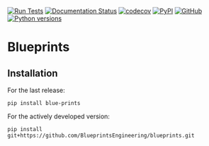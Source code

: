 [![Run Tests](https://github.com/BlueprintsEngineering/blueprints/actions/workflows/test.yaml/badge.svg)](https://github.com/BlueprintsEngineering/blueprints/actions/workflows/test.yaml)
[![Documentation Status](https://readthedocs.org/projects/blue-prints/badge/?version=latest)](https://blueprints.readthedocs.io/en/latest/?badge=latest) 
[![codecov](https://codecov.io/gh/BlueprintsEngineering/blueprints/branch/main/graph/badge.svg?token=vwYQBShr9q)](https://codecov.io/gh/BlueprintsEngineering/blueprints)
[![PyPI](https://img.shields.io/pypi/v/blue-prints?color=green)](https://pypi.org/project/blue-prints/)
[![GitHub](https://img.shields.io/github/license/BlueprintsEngineering/blueprints?color=green)](https://github.com/BlueprintsEngineering/blueprints/blob/main/LICENSE)
[![Python versions](https://img.shields.io/badge/python-3.10%20%7C%203.11-blue?style=flat&logo=python)](https://badge.fury.io/py/blueprints)

# Blueprints

## Installation
For the last release:
```
pip install blue-prints
```

For the actively developed version:
```
pip install git+https://github.com/BlueprintsEngineering/blueprints.git
```

